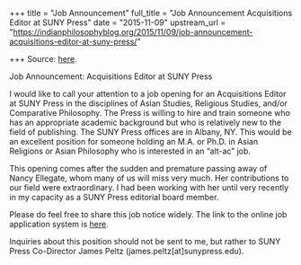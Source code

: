 +++
title = "Job Announcement"
full_title = "Job Announcement Acquisitions Editor at SUNY Press"
date = "2015-11-09"
upstream_url = "https://indianphilosophyblog.org/2015/11/09/job-announcement-acquisitions-editor-at-suny-press/"

+++
Source: [here](https://indianphilosophyblog.org/2015/11/09/job-announcement-acquisitions-editor-at-suny-press/).

Job Announcement: Acquisitions Editor at SUNY Press

I would like to call your attention to a job opening for an Acquisitions
Editor at SUNY Press in the disciplines of Asian Studies, Religious
Studies, and/or Comparative Philosophy. The Press is willing to hire and
train someone who has an appropriate academic background but who is
relatively new to the field of publishing. The SUNY Press offices are in
Albany, NY. This would be an excellent position for someone holding an
M.A. or Ph.D. in Asian Religions or Asian Philosophy who is interested
in an “alt-ac” job.

This opening comes after the sudden and premature passing away of Nancy
Ellegate, whom many of us will miss very much. Her contributions to our
field were extraordinary. I had been working with her until very
recently in my capacity as a SUNY Press editorial board member.

Please do feel free to share this job notice widely. The link to the
online job application system is
[here](https://systemrf.interviewexchange.com/jobofferdetails.jsp;jsessionid=F684AD8C422327C61DE0D9BE9265837E?JOBID=65355).

Inquiries about this position should not be sent to me, but rather to
SUNY Press Co-Director James Peltz (james.peltz\[at\]sunypress.edu).
